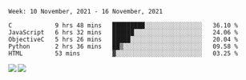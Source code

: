 <!--START_SECTION:waka-->
```text
Week: 10 November, 2021 - 16 November, 2021

C            9 hrs 48 mins   █████████░░░░░░░░░░░░░░░░   36.10 % 
JavaScript   6 hrs 32 mins   ██████░░░░░░░░░░░░░░░░░░░   24.06 % 
ObjectiveC   5 hrs 26 mins   █████░░░░░░░░░░░░░░░░░░░░   20.04 % 
Python       2 hrs 36 mins   ██▒░░░░░░░░░░░░░░░░░░░░░░   09.58 % 
HTML         53 mins         ▓░░░░░░░░░░░░░░░░░░░░░░░░   03.25 % 
```
<!--END_SECTION:waka-->
<a href="https://github.com/anuraghazra/github-readme-stats">
  <img align="left" src="https://github-readme-stats.vercel.app/api?username=Tanesan&count_private=true&show_icons=true" />
<img align="left" src="https://github-readme-stats.vercel.app/api/top-langs/?username=Tanesan" />
</a>
